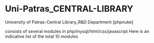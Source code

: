 Uni-Patras_CENTRAL-LIBRARY
==========================

University of Patras-Central Library_R&amp;D Department [phpnuke]

consists of several modules in php/mysql/html/css/javascript
Here is an indicative list of the total 10 modules
